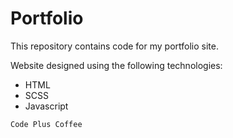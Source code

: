 # Portfolio

This repository contains code for my portfolio site.

Website designed using the following technologies:
* HTML
* SCSS
* Javascript

`Code Plus Coffee`